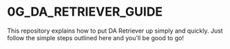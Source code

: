 # 0G_DA_RETRIEVER_GUIDE
This repository explains how to put DA Retriever up simply and quickly. Just follow the simple steps outlined here and you'll be good to go!
